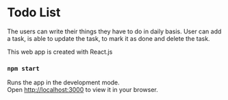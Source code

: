# Todo List

The users can write their things they have to do in daily basis.
User can add a task, is able to update the task, to mark it as done and delete the task.

This web app is created with React.js


### `npm start`

Runs the app in the development mode.\
Open [http://localhost:3000](http://localhost:3000) to view it in your browser.

